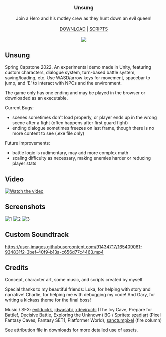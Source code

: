 <br/>
<p align="center">
  <h3 align="center">Unsung</h3>

  <p align="center">
    Join a Hero and his motley crew as they hunt down an evil queen!
    <br/>
    <br/>
    <a href="https://mlkywy.itch.io/unsung">DOWNLOAD</a> 
    |
    <a href="https://github.com/alshei/Unsung/tree/main/Assets/Scripts">SCRIPTS</a>
    <br/>
    <br/>
    <img src="https://user-images.githubusercontent.com/91434717/164950052-d85fa252-fce1-45a5-b68d-3a5440591c3d.png">
  </p>
</p>

## Unsung

Spring Capstone 2022. An experimental demo made in Unity, featuring custom characters, dialogue system, turn-based battle system, saving/loading, etc. Use WASD/arrow keys for movement, spacebar to jump, and 'E' to interact with NPCs and the environment.

The game only has one ending and may be played in the browser or downloaded as an executable.

Current Bugs:

* scenes sometimes don't load properly, or player ends up in the wrong scene after a fight (often happens after first guard fight)
* ending dialogue sometimes freezes on last frame, though there is no more content to see (.exe file only)

Future Improvements:

* battle logic is rudimentary, may add more complex math
* scaling difficulty as necessary, making enemies harder or reducing player stats

## Video
<a href="http://www.youtube.com/watch?feature=player_embedded&v=RDxRpKB3ReU" target="_blank">
 <img src="http://img.youtube.com/vi/RDxRpKB3ReU/mqdefault.jpg" alt="Watch the video" width="auto" height="auto" border="auto" />
</a>

## Screenshots
![1](https://user-images.githubusercontent.com/91434717/164950126-638da02e-31f8-4499-94dc-790d78906bff.png)
![2](https://user-images.githubusercontent.com/91434717/164950128-17d4bfa3-864d-414e-ae62-dc86ed5c8027.png)
![3](https://user-images.githubusercontent.com/91434717/165167292-48f12b55-79b0-4d18-834c-a3770fec0abb.png)

## Custom Soundtrack

https://user-images.githubusercontent.com/91434717/165409061-934831f2-3bef-40f9-b13a-c656d77c4463.mp4

## Credits

Concept, character art, some music, and scripts created by myself.

Special thanks to my beautiful friends:
Luka, for helping with story and narrative! Charlie, for helping me with debugging my code! And Gary, for writing a kickass theme for the final boss!

Music / SFX: [evilduckk](https://evilduckk.itch.io/hel-circle-sfx-and-music), [jdwasabi](https://jdwasabi.itch.io/8-bit-16-bit-sound-effects-pack), [xdeviruchi](https://xdeviruchi.itch.io/8-bit-fantasy-adventure-music-pack) (The Icy Cave, Prepare for Battle!, Decisive Battle, Exploring the Unknown)
BG / Sprites: [szadiart](https://szadiart.itch.io/) (Pixel Fantasy Caves, Fantasy SET1, Platformer World), [sanctumpixel](https://sanctumpixel.itch.io/fire-column-pixel-art-effect) (fire column)

See attribution file in downloads for more detailed use of assets.
